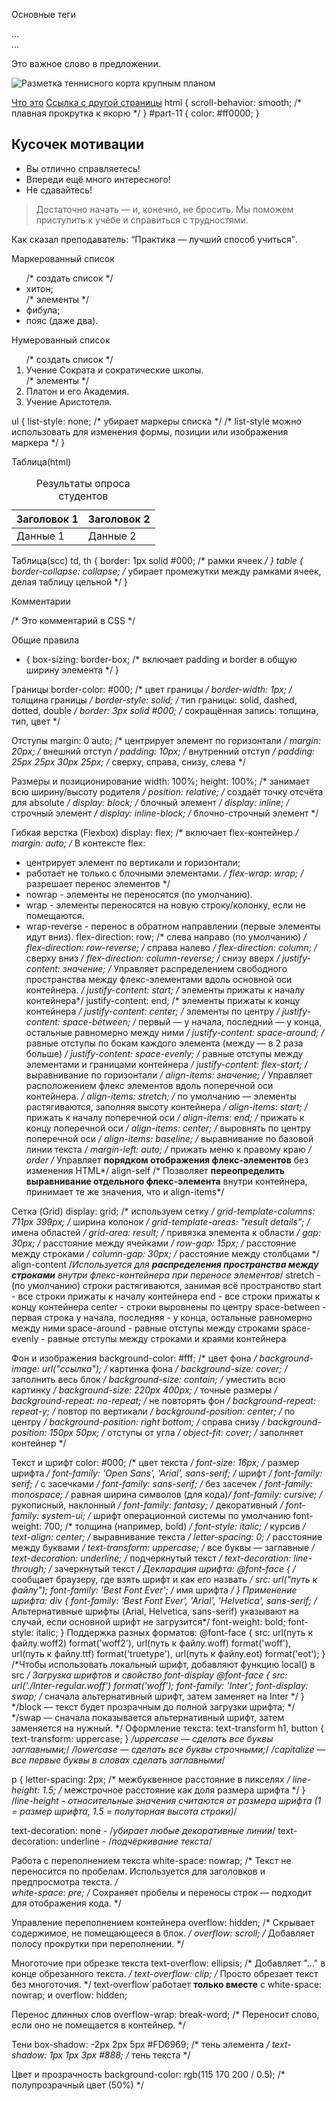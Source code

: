 Основные теги
<section> ... </section>   <!-- создание секций и разделов -->
<footer> ... </footer>     <!-- подвал страницы -->
<html lang="ru">   <!-- lang — атрибут тега <html>, указывает язык сайта -->
<link rel="stylesheet" href="styles/style.css" />  <!-- подключение CSS-файла -->

<p>Это <span class="highlight">важное слово</span> в предложении.</p>  <!--строчный контейнер без собственного оформления,
используется для выделения части текста или небольшого фрагмента внутри других элементов-->

<img class="card-image"
     src="https://code.s3.yandex.net/web-code/images/freetrack/04/card-2.jpg"
alt="Разметка теннисного корта крупным планом" /> <!-- картинка и текст при её отсутствии -->

<section class="section about" id="about"></section>    <!--id — уникальный идентификатор элемента,
нужен для создания якорных ссылок и навигации-->
<a href="#about">Что это</a> <!-- ссылка на элемент на той же странице -->
<a href="https://site.com/page#section">Ссылка с другой страницы</a>
html {
  scroll-behavior: smooth; /* плавная прокрутка к якорю */
}
#part-11 {
  color: #ff0000;
}

<!-- Независимый контент -->
<article>
  <h2>Кусочек мотивации</h2>
  <ul>
    <li>Вы отлично справляетесь!</li>
    <li>Впереди ещё много интересного!</li>
    <li>Не сдавайтесь!</li>
  </ul>
</article>
<!-- article — для независимого блока, который можно вынести со страницы без потери смысла -->

<!-- Цитаты -->
<blockquote cite="https://praktikum.yandex.ru">
  Достаточно начать — и, конечно, не бросить. 
  Мы поможем приступить к учёбе и справиться с трудностями.
</blockquote>
<!-- blockquote — для цитат; по умолчанию имеет левый отступ -->
<!-- cite  — указать автора цитаты -->
<p>Как сказал преподаватель: <q>Практика — лучший способ учиться</q>.</p>
<!-- q — строчная цитата, автоматически оформляется в кавычки (в русском — «ёлочки») -->

Маркерованный список
<ul>                   /* создать список */
  <li>хитон;</li>      /* элементы */
  <li>фибула;</li>
  <li>пояс (даже два).</li>
</ul>
Нумерованный список
<ol>                  /* создать список */
    <li>Учение Сократа и сократические школы.</li>    /* элементы */
    <li>Платон и его Академия.</li>
    <li>Учение Аристотеля.</li>
</ol> 
<!-- Управление маркерами списков -->
ul {
  list-style: none; /* убирает маркеры списка */
  /* list-style можно использовать для изменения формы, позиции или изображения маркера */
}

Таблица(html)
<table>
  <caption>Результаты опроса студентов</caption> <!--  что за данные представлены в таблице, идёт сразу после <table> -->
  <thead>  <!-- строка(и) с заголовками столбцов, перед tbody и tfoot -->
    <tr>
      <th>Заголовок 1</th>
      <th>Заголовок 2</th>
    </tr>
  </thead>
  <tbody>
    <tr>
      <td>Данные 1</td>
      <td>Данные 2</td>
    </tr>
  </tbody>
</table>
<!-- 
<tr> и <table> — только для структуры, а содержимое располагается внутри <td> и <th>
Ячейки могут объединяться: rowspan — по вертикали, colspan — по горизонтали
<thead> — семантический блок заголовков таблицы, похож на <header>
-->

Таблица(scc)
td,
th {
  border: 1px solid #000; /* рамки ячеек */
}
table {
  border-collapse: collapse; /* убирает промежутки между рамками ячеек, делая таблицу цельной */
}

Комментарии
<!-- Это комментарий в HTML -->
/* Это комментарий в CSS */

Общие правила
* {
  box-sizing: border-box; /* включает padding и border в общую ширину элемента */
}

Границы
border-color: #000;      /* цвет границы */
border-width: 1px;       /* толщина границы */
border-style: solid;     /* тип границы: solid, dashed, dotted, double */
border: 3px solid #000;  /* сокращённая запись: толщина, тип, цвет */

Отступы
margin: 0 auto;          /* центрирует элемент по горизонтали */
margin: 20px;            /* внешний отступ */
padding: 10px;           /* внутренний отступ */
padding: 25px 25px 30px 25px;  /* сверху, справа, снизу, слева */

Размеры и позиционирование
width: 100%;
height: 100%;            /* занимает всю ширину/высоту родителя */
position: relative;       /* создаёт точку отсчёта для absolute */
display: block;           /* блочный элемент */
display: inline;          /* строчный элемент */
display: inline-block;    /* блочно-строчный элемент */

Гибкая верстка (Flexbox)
display: flex;            /* включает flex-контейнер */
margin: auto;   /* В контексте flex:
   - центрирует элемент по вертикали и горизонтали;
   - работает не только с блочными элементами. */
flex-wrap: wrap; /* разрешает перенос элементов */
- nowrap - элементы не переносятся (по умолчанию).
- wrap - элементы переносятся на новую строку/колонку, если не помещаются.
- wrap-reverse - перенос в обратном направлении (первые элементы идут вниз).
flex-direction: row;      /* слева направо (по умолчанию) */
flex-direction: row-reverse;  /* справа налево */
flex-direction: column;   /* сверху вниз */
flex-direction: column-reverse;   /* снизу вверх */
justify-content: значение;   /* Управляет распределением свободного пространства между флекс-элементами вдоль основной оси контейнера. */
justify-content: start;          /* элементы прижаты к началу контейнера*/
justify-content: end;            /* элементы прижаты к концу контейнера */
justify-content: center;         /* элементы по центру */
justify-content: space-between;  /* первый — у начала, последний — у конца, остальные равномерно между ними */
justify-content: space-around;   /* равные отступы по бокам каждого элемента (между — в 2 раза больше) */
justify-content: space-evenly;   /* равные отступы между элементами и границами контейнера */
justify-content: flex-start;  /* выравнивание по горизонтали */
align-items: значение;   /* Управляет расположением флекс элементов вдоль поперечной оси контейнера. */
align-items: stretch;   /* по умолчанию — элементы растягиваются, заполняя высоту контейнера */
align-items: start;     /* прижать к началу поперечной оси */
align-items: end;       /* прижать к концу поперечной оси */
align-items: center;    /* выровнять по центру поперечной оси */
align-items: baseline;  /* выравнивание по базовой линии текста */
margin-left: auto;        /* прижать меню к правому краю */
order     /* Управляет **порядком отображения флекс-элементов** без изменения HTML*/
align-self   /* Позволяет **переопределить выравнивание отдельного флекс-элемента** внутри контейнера, принимает те же значения, что и align-items*/

Сетка (Grid)
display: grid;                       /* используем сетку */
grid-template-columns: 711px 399px;  /* ширина колонок */
grid-template-areas: "result details"; /* имена областей */
grid-area: result;                   /* привязка элемента к области */
gap: 30px;                           /* расстояние между ячейками */
row-gap: 15px;      /* расстояние между строками */
column-gap: 30px;   /* расстояние между столбцами */
align-content    /*Используется для **распределения пространства между строками** внутри флекс-контейнера при переносе элементов*/
stretch  - (по умолчанию) строки растягиваются, занимая всё пространство
start - все строки прижаты к началу контейнера
end - все строки прижаты к концу контейнера
center - строки выровнены по центру
space-between - первая строка у начала, последняя - у конца, остальные равномерно между ними
space-around - равные отступы между строками
space-evenly - равные отступы между строками и краями контейнера

Фон и изображения
background-color: #fff;                      /* цвет фона */
background-image: url("ссылка");             /* картинка фона */
background-size: cover;                      /* заполнить весь блок */
background-size: contain;                    /* уместить всю картинку */
background-size: 220px 400px;                /* точные размеры */
background-repeat: no-repeat;                /* не повторять фон */
background-repeat: repeat-y;                 /* повтор по вертикали */
background-position: center;                 /* по центру */
background-position: right bottom;           /* справа снизу */
background-position: 150px 50px;             /* отступы от угла */
object-fit: cover;                           /* заполняет контейнер */

Текст и шрифт
color: #000;                        /* цвет текста */
font-size: 16px;                    /* размер шрифта */
font-family: 'Open Sans', 'Arial', sans-serif;  /* шрифт */
font-family: serif;                 /* с засечками */
font-family: sans-serif;            /* без засечек */
font-family: monospace;             /* равная ширина символов (для кода)*/
font-family: cursive;               /* рукописный, наклонный */
font-family: fantasy;               /* декоративный */
font-family: system-ui;             /* шрифт операционной системы по умолчанию
font-weight: 700;                   /* толщина (например, bold) */
font-style: italic;                 /* курсив */
text-align: center;                 /* выравнивание текста */
letter-spacing: 0;                  /* расстояние между буквами */
text-transform: uppercase;          /* все буквы — заглавные */
text-decoration: underline;         /* подчеркнутый текст */
text-decoration: line-through;      /* зачеркнутый текст */
Декларация шрифта:
@font-face {                        /* cообщает браузеру, где взять шрифт и как его назвать */
  src: url("путь к файлу");
  font-family: 'Best Font Ever'; /* имя шрифта */
}
Применение шрифта:
div {
  font-family: 'Best Font Ever', 'Arial', 'Helvetica', sans-serif;  /* Альтернативные шрифты (Arial, Helvetica, sans-serif) указывают на случай, если основной шрифт не загрузится*/
  font-weight: bold;
  font-style: italic;
}
Поддержка разных форматов:
@font-face {
    src: url(путь к файлу.woff2) format('woff2'),
             url(путь к файлу.woff) format('woff'),
             url(путь к файлу.ttf) format('truetype'),
             url(путь к файлу.eot) format('eot');
} 
/*Чтобы использовать локальный шрифт, добавляют функцию local() в src */
Загрузка шрифтов и свойство font-display
@font-face {
  src: url('./Inter-regular.woff') format('woff');
  font-family: 'Inter';
  font-display: swap; /* сначала альтернативный шрифт, затем заменяет на Inter */
}
*/block — текст будет прозрачным до полной загрузки шрифта; */
*/swap — сначала показывается альтернативный шрифт, затем заменяется на нужный. */
Оформление текста: text-transform
h1, button {
  text-transform: uppercase; 
}
*/uppercase — сделать все буквы заглавными;*/
*/lowercase — сделать все буквы строчными;*/
*/capitalize — все первые буквы в словах сделать заглавными*/

p {
  letter-spacing: 2px;  /* межбуквенное расстояние в пикселях */
  line-height: 1.5;     /* межстрочное расстояние как доля размера шрифта */
}
/*line-height - относительные значения считаются от размера шрифта (1 = размер шрифта, 1.5 = полуторная высота строки)*/

text-decoration: none - /*убирает любые декоративные линии*/
text-decoration: underline  - /*подчёркивание текста*/

Работа с переполнением текста
white-space: nowrap;     /* Текст не переносится по пробелам.     Используется для заголовков и предпросмотра текста. */  
white-space: pre;    /* Сохраняет пробелы и переносы строк — подходит для отображения кода. */

Управление переполнением контейнера
overflow: hidden;    /* Скрывает содержимое, не помещающееся в блок. */  overflow: scroll;     /* Добавляет полосу прокрутки при переполнении. */

Многоточие при обрезке текста
text-overflow: ellipsis;    /* Добавляет "…" в конце обрезанного текста. */  text-overflow: clip;     /* Просто обрезает текст без многоточия. */
text-overflow`работает **только вместе** с  white-space: nowrap; и overflow: hidden;

Перенос длинных слов
overflow-wrap: break-word;    /* Переносит слово, если оно не помещается в контейнер. */

Тени
box-shadow: -2px 2px 5px #FD6969;   /* тень элемента */
text-shadow: 1px 1px 3px #888;      /* тень текста */

Цвет и прозрачность
background-color: rgb(115 170 200 / 0.5); /* полупрозрачный цвет (50%) */
